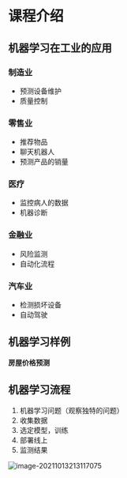 # 课程介绍

## 机器学习在工业的应用

### 制造业

+ 预测设备维护
+ 质量控制

### 零售业

+ 推荐物品
+ 聊天机器人
+ 预测产品的销量

### 医疗

+ 监控病人的数据
+ 机器诊断

### 金融业

+ 风险监测
+ 自动化流程

### 汽车业

+ 检测损坏设备
+ 自动驾驶

## 机器学习样例

**房屋价格预测**

## 机器学习流程

1. 机器学习问题（观察独特的问题）
2. 收集数据
3. 选定模型，训练
4. 部署线上
5. 监测结果

![image-20211013213117075](https://gitee.com/sun-kaiwei/tukuyan/raw/master/202110132131787.png)


